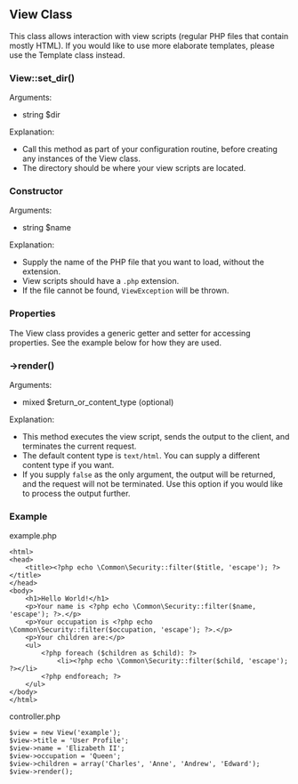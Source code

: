 
View Class
----------

This class allows interaction with view scripts (regular PHP files that contain mostly HTML).
If you would like to use more elaborate templates, please use the Template class instead.

### View::set_dir()

Arguments:

  - string $dir

Explanation:

  - Call this method as part of your configuration routine, before creating any instances of the View class.
  - The directory should be where your view scripts are located.

### Constructor

Arguments:

  - string $name

Explanation:

  - Supply the name of the PHP file that you want to load, without the extension.
  - View scripts should have a `.php` extension.
  - If the file cannot be found, `ViewException` will be thrown.

### Properties

The View class provides a generic getter and setter for accessing properties.
See the example below for how they are used.

### ->render()

Arguments:

  - mixed $return_or_content_type (optional)

Explanation:
  
  - This method executes the view script, sends the output to the client, and terminates the current request.
  - The default content type is `text/html`. You can supply a different content type if you want.
  - If you supply `false` as the only argument, the output will be returned, and the request will not be terminated.
    Use this option if you would like to process the output further.

### Example

example.php

    <html>
    <head>
        <title><?php echo \Common\Security::filter($title, 'escape'); ?></title>
    </head>
    <body>
        <h1>Hello World!</h1>
        <p>Your name is <?php echo \Common\Security::filter($name, 'escape'); ?>.</p>
        <p>Your occupation is <?php echo \Common\Security::filter($occupation, 'escape'); ?>.</p>
        <p>Your children are:</p>
        <ul>
            <?php foreach ($children as $child): ?>
                <li><?php echo \Common\Security::filter($child, 'escape'); ?></li>
            <?php endforeach; ?>
        </ul>
    </body>
    </html>

controller.php

    $view = new View('example');
    $view->title = 'User Profile';
    $view->name = 'Elizabeth II';
    $view->occupation = 'Queen';
    $view->children = array('Charles', 'Anne', 'Andrew', 'Edward');
    $view->render();
